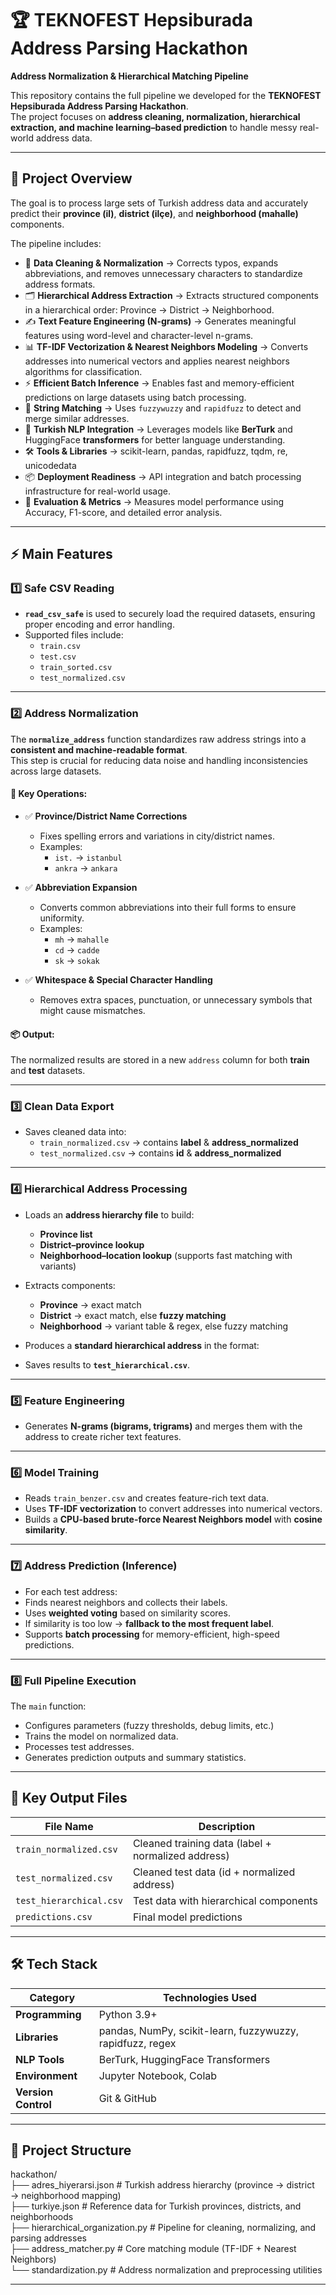 # 🏆 TEKNOFEST Hepsiburada Address Parsing Hackathon  
**Address Normalization & Hierarchical Matching Pipeline**

This repository contains the full pipeline we developed for the **TEKNOFEST Hepsiburada Address Parsing Hackathon**.  
The project focuses on **address cleaning, normalization, hierarchical extraction, and machine learning–based prediction** to handle messy real-world address data.

---

## 📂 Project Overview  
The goal is to process large sets of Turkish address data and accurately predict their **province (il)**, **district (ilçe)**, and **neighborhood (mahalle)** components.  

The pipeline includes:  
- 🧹 **Data Cleaning & Normalization** → Corrects typos, expands abbreviations, and removes unnecessary characters to standardize address formats.  
- 🗂️ **Hierarchical Address Extraction** → Extracts structured components in a hierarchical order: Province → District → Neighborhood.  
- ✍️ **Text Feature Engineering (N-grams)** → Generates meaningful features using word-level and character-level n-grams.  
- 📊 **TF-IDF Vectorization & Nearest Neighbors Modeling** → Converts addresses into numerical vectors and applies nearest neighbors algorithms for classification.  
- ⚡ **Efficient Batch Inference** → Enables fast and memory-efficient predictions on large datasets using batch processing.  
- 🔗 **String Matching** → Uses `fuzzywuzzy` and `rapidfuzz` to detect and merge similar addresses.  
- 🧠 **Turkish NLP Integration** → Leverages models like **BerTurk** and HuggingFace **transformers** for better language understanding.  
- 🛠 **Tools & Libraries** → scikit-learn, pandas, rapidfuzz, tqdm, re, unicodedata  
- 📦 **Deployment Readiness** → API integration and batch processing infrastructure for real-world usage.  
- 📏 **Evaluation & Metrics** → Measures model performance using Accuracy, F1-score, and detailed error analysis.

---

## ⚡ Main Features

### 1️⃣ Safe CSV Reading  
- **`read_csv_safe`** is used to securely load the required datasets, ensuring proper encoding and error handling.  
- Supported files include:  
  - `train.csv`  
  - `test.csv`  
  - `train_sorted.csv`  
  - `test_normalized.csv`

---

### 2️⃣ Address Normalization  

The **`normalize_address`** function standardizes raw address strings into a **consistent and machine-readable format**.  
This step is crucial for reducing data noise and handling inconsistencies across large datasets.  

#### 🔧 Key Operations:
- ✅ **Province/District Name Corrections**  
  - Fixes spelling errors and variations in city/district names.  
  - Examples:  
    - `ist.` → `istanbul`  
    - `ankra` → `ankara`  

- ✅ **Abbreviation Expansion**  
  - Converts common abbreviations into their full forms to ensure uniformity.  
  - Examples:  
    - `mh` → `mahalle`  
    - `cd` → `cadde`  
    - `sk` → `sokak`  

- ✅ **Whitespace & Special Character Handling**  
  - Removes extra spaces, punctuation, or unnecessary symbols that might cause mismatches.  

#### 📦 Output:

 The normalized results are stored in a new `address` column for both **train** and **test** datasets.
 
---

### 3️⃣ Clean Data Export
- Saves cleaned data into:
  - `train_normalized.csv` → contains **label** & **address_normalized**
  - `test_normalized.csv` → contains **id** & **address_normalized**

---

### 4️⃣ Hierarchical Address Processing
- Loads an **address hierarchy file** to build:
  - **Province list**
  - **District–province lookup**
  - **Neighborhood–location lookup** (supports fast matching with variants)
- Extracts components:
  - **Province** → exact match
  - **District** → exact match, else **fuzzy matching**
  - **Neighborhood** → variant table & regex, else fuzzy matching
- Produces a **standard hierarchical address** in the format:  

- Saves results to **`test_hierarchical.csv`**.

---

### 5️⃣ Feature Engineering
- Generates **N-grams (bigrams, trigrams)** and merges them with the address to create richer text features.

---

### 6️⃣ Model Training
- Reads `train_benzer.csv` and creates feature-rich text data.
- Uses **TF-IDF vectorization** to convert addresses into numerical vectors.
- Builds a **CPU-based brute-force Nearest Neighbors model** with **cosine similarity**.

---

### 7️⃣ Address Prediction (Inference)
- For each test address:
- Finds nearest neighbors and collects their labels.
- Uses **weighted voting** based on similarity scores.
- If similarity is too low → **fallback to the most frequent label**.
- Supports **batch processing** for memory-efficient, high-speed predictions.

---

### 8️⃣ Full Pipeline Execution
The `main` function:
- Configures parameters (fuzzy thresholds, debug limits, etc.)
- Trains the model on normalized data.
- Processes test addresses.
- Generates prediction outputs and summary statistics.

---

## 📁 Key Output Files
| File Name               | Description                                      |
|--------------------------|---------------------------------------------------|
| `train_normalized.csv`   | Cleaned training data (label + normalized address)|
| `test_normalized.csv`    | Cleaned test data (id + normalized address)       |
| `test_hierarchical.csv`  | Test data with hierarchical components            |
| `predictions.csv`        | Final model predictions                           |

---


## 🛠️ Tech Stack
| Category             | Technologies Used |
|-----------------------|-------------------|
| **Programming**      | Python 3.9+ |
| **Libraries**        | pandas, NumPy, scikit-learn, fuzzywuzzy, rapidfuzz, regex |
| **NLP Tools**        | BerTurk, HuggingFace Transformers |
| **Environment**      | Jupyter Notebook, Colab |
| **Version Control**  | Git & GitHub |

---

## 📁 Project Structure

hackathon/  
├── adres_hiyerarsi.json          # Turkish address hierarchy (province → district → neighborhood mapping)  
├── turkiye.json                  # Reference data for Turkish provinces, districts, and neighborhoods  
├── hierarchical_organization.py  # Pipeline for cleaning, normalizing, and parsing addresses  
├── address_matcher.py            # Core matching module (TF-IDF + Nearest Neighbors)  
└── standardization.py            # Address normalization and preprocessing utilities  

---
